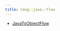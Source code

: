 ```yaml
---
title: lang::java::flow
---
```



   * [JavaToObjectFlow](../../../../Library/lang/java/flow/JavaToObjectFlow.md)